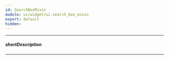 ```yaml
---
id: SearchBoxMixin
module: ui/widget/ui.search_box_mixin
export: default
hidden: 
---
```

---
##### shortDescription

---
